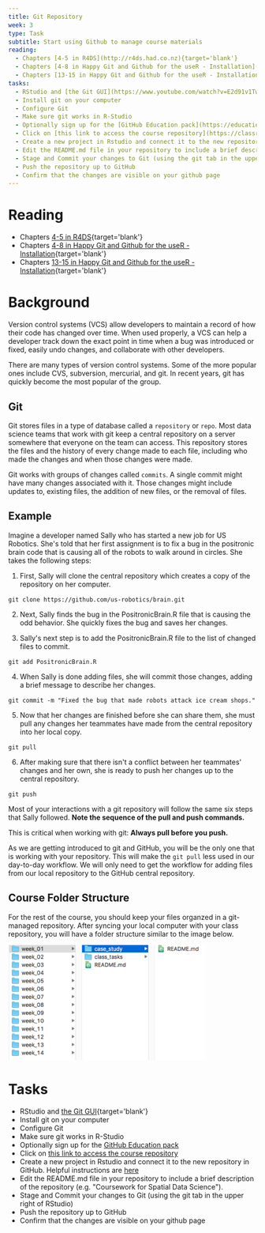 ```yaml
---
title: Git Repository
week: 3
type: Task
subtitle: Start using Github to manage course materials
reading:
  - Chapters [4-5 in R4DS](http://r4ds.had.co.nz){target='blank'}
  - Chapters [4-8 in Happy Git and Github for the useR - Installation](http://happygitwithr.com/installation-pain.html){target='blank'}
  - Chapters [13-15 in Happy Git and Github for the useR - Installation](http://happygitwithr.com){target='blank'}
tasks:
  - RStudio and [the Git GUI](https://www.youtube.com/watch?v=E2d91v1Twcc){target='blank'}
  - Install git on your computer
  - Configure Git 
  - Make sure git works in R-Studio
  - Optionally sign up for the [GitHub Education pack](https://education.github.com/pack)
  - Click on [this link to access the course repository](https://classroom.github.com/a/eekUpAO-)
  - Create a new project in Rstudio and connect it to the new repository in GitHub. Helpful instructions are [here](http://happygitwithr.com/rstudio-git-github.html#clone-the-new-github-repository-to-your-computer-via-rstudio)
  - Edit the README.md file in your repository to include a brief description of the repository (e.g. "Coursework for Spatial Data Science").
  - Stage and Commit your changes to Git (using the git tab in the upper right of RStudio)
  - Push the repository up to GitHub
  - Confirm that the changes are visible on your github page
---
```


# Reading

- Chapters [4-5 in R4DS](http://r4ds.had.co.nz){target='blank'}
- Chapters [4-8 in Happy Git and Github for the useR - Installation](http://happygitwithr.com/installation-pain.html){target='blank'}
- Chapters [13-15 in Happy Git and Github for the useR - Installation](http://happygitwithr.com){target='blank'}

# Background

Version control systems (VCS) allow developers to maintain a record of how their code has changed over time. When used properly, a VCS can help a developer track down the exact point in time when a bug was introduced or fixed, easily undo changes, and collaborate with other developers.

There are many types of version control systems. Some of the more popular ones include CVS, subversion, mercurial, and git. In recent years, git has quickly become the most popular of the group.

## Git

Git stores files in a type of database called a `repository` or `repo`. Most data science teams that work with git keep a central repository on a server somewhere that everyone on the team can access. This repository stores the files and the history of every change made to each file, including who made the changes and when those changes were made.

Git works with groups of changes called `commits`. A single commit might have many changes associated with it. Those changes might include updates to, existing files, the addition of new files, or the removal of files.

## Example
Imagine a developer named Sally who has started a new job for US Robotics. She's told that her first assignment is to fix a bug in the positronic brain code that is causing all of the robots to walk around in circles. She takes the following steps:


1. First, Sally will clone the central repository which creates a copy of the repository on her computer.

```
git clone https://github.com/us-robotics/brain.git
```

2. Next, Sally finds the bug in the PositronicBrain.R file that is causing the odd behavior. She quickly fixes the bug and saves her changes.

3. Sally's next step is to add the PositronicBrain.R file to the list of changed files to commit.

```
git add PositronicBrain.R
```

4. When Sally is done adding files, she will commit those changes, adding a brief message to describe her changes.

```
git commit -m "Fixed the bug that made robots attack ice cream shops."
```

5. Now that her changes are finished before she can share them, she must pull any changes her teammates have made from the central repository into her local copy.

```
git pull
```

6. After making sure that there isn't a conflict between her teammates' changes and her own, she is ready to push her changes up to the central repository.

```
git push
```

Most of your interactions with a git repository will follow the same six steps that Sally followed. **Note the sequence of the pull and push commands.**

This is critical when working with git: **Always pull before you push.**

As we are getting introduced to git and GitHub, you will be the only one that is working with your repository.  This will make the `git pull` less used in our day-to-day workflow. We will only need to get the workflow for adding files from our local repository to the GitHub central repository.

## Course Folder Structure

For the rest of the course, you should keep your files organzed in a git-managed repository.  After syncing your local computer with your class repository, you will have a folder structure similar to the image below.


<img src="img/folderstructure.png" width="400px" />

# Tasks

- RStudio and [the Git GUI](https://www.youtube.com/watch?v=E2d91v1Twcc){target='blank'}
- Install git on your computer
- Configure Git
- Make sure git works in R-Studio
- Optionally sign up for the [GitHub Education pack](https://education.github.com/pack)
- Click on [this link to access the course repository](https://classroom.github.com/a/eekUpAO-)
- Create a new project in Rstudio and connect it to the new repository in GitHub. Helpful instructions are [here](http://happygitwithr.com/rstudio-git-github.html#clone-the-new-github-repository-to-your-computer-via-rstudio)
- Edit the README.md file in your repository to include a brief description of the repository (e.g. "Coursework for Spatial Data Science").
- Stage and Commit your changes to Git (using the git tab in the upper right of RStudio)
- Push the repository up to GitHub
- Confirm that the changes are visible on your github page

